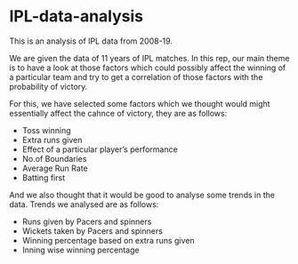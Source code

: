 # IPL-data-analysis
This is an analysis of IPL data from 2008-19.

We are given the data of 11 years of IPL matches. In this rep, our main theme is to have a look at those factors which could possibly affect the winning of a particular team and try to get a correlation of those factors with the probability of victory.

For this, we have selected some factors which we thought would might essentially affect the cahnce of victory, they are as follows:

- Toss winning
- Extra runs given
- Effect of a particular player’s performance
- No.of Boundaries
- Average Run Rate
- Batting first

And we also thought that it would be good to analyse some trends in the data. Trends we analysed are as follows:

- Runs given by Pacers and spinners
- Wickets taken by Pacers and spinners
- Winning percentage based on extra runs given
- Inning wise winning percentage
